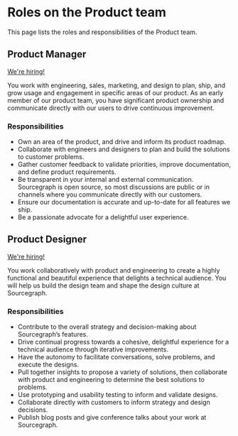 # Roles on the Product team

This page lists the roles and responsibilities of the Product team.

## Product Manager

[We're hiring!](https://github.com/sourcegraph/careers/blob/master/job-descriptions/product-manager.md)

You work with engineering, sales, marketing, and design to plan, ship, and grow usage and engagement in specific areas of our product. As an early member of our product team, you have significant product ownership and communicate directly with our users to drive continuous improvement.

### Responsibilities

- Own an area of the product, and drive and inform its product roadmap.
- Collaborate with engineers and designers to plan and build the solutions to customer problems.
- Gather customer feedback to validate priorities, improve documentation, and define product requirements.
- Be transparent in your internal and external communication. Sourcegraph is open source, so most discussions are public or in channels where you communicate directly with our customers.
- Ensure our documentation is accurate and up-to-date for all features we ship.
- Be a passionate advocate for a delightful user experience.

## Product Designer

[We're hiring!](https://github.com/sourcegraph/careers/blob/master/job-descriptions/ux-designer.md)

You work collaboratively with product and engineering to create a highly functional and beautiful experience that delights a technical audience. You will help us build the design team and shape the design culture at Sourcegraph.

### Responsibilities

- Contribute to the overall strategy and decision-making about Sourcegraph’s features.
- Drive continual progress towards a cohesive, delightful experience for a technical audience through iterative improvements.
- Have the autonomy to facilitate conversations, solve problems, and execute the designs.
- Pull together insights to propose a variety of solutions, then collaborate with product and engineering to determine the best solutions to problems.
- Use prototyping and usability testing to inform and validate designs.
- Collaborate directly with customers to inform strategy and design decisions.
- Publish blog posts and give conference talks about your work at Sourcegraph.
